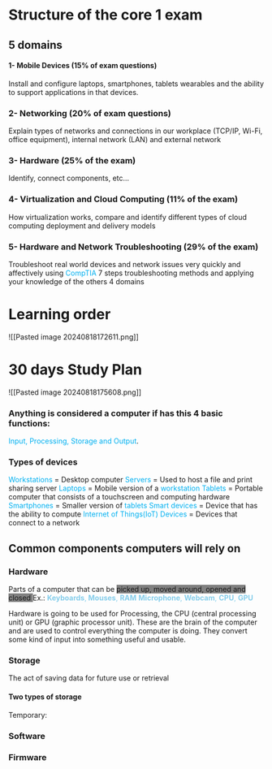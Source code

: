 # Structure of the core 1 exam

## 5 domains

#### 1- Mobile Devices (15% of exam questions)
Install and configure laptops, smartphones, tablets wearables and the ability to support applications in that devices.

### 2- Networking (20% of exam questions)
Explain types of networks and connections in our workplace (TCP/IP, Wi-Fi, office equipment), internal network (LAN) and external network

### 3- Hardware (25% of the exam)
Identify, connect components, etc...

### 4- Virtualization and Cloud Computing (11% of the exam)
How virtualization works, compare and identify different types of cloud computing deployment and delivery models

### 5- Hardware and Network Troubleshooting (29% of the exam)
Troubleshoot real world devices and network issues very quickly and affectively using <span style="color:rgb(0, 176, 240)">CompTIA</span> 7 steps troubleshooting methods and applying your knowledge of the others 4 domains


# Learning order
![[Pasted image 20240818172611.png]]

# 30 days Study Plan
![[Pasted image 20240818175608.png]]

### Anything is considered a computer if has this 4 basic functions:
<span style="color:rgb(0, 176, 240)">Input, Processing, Storage and Output</span>.

### Types of devices
<span style="color:rgb(0, 176, 240)">Workstations</span> = Desktop computer
<span style="color:rgb(0, 176, 240)">Servers</span> = Used to host a file and print sharing server
<span style="color:rgb(0, 176, 240)">Laptops</span> = Mobile version of a <span style="color:rgb(0, 176, 240)">workstation</span> 
<span style="color:rgb(0, 176, 240)">Tablets</span> = Portable computer that consists of a touchscreen and computing hardware
<span style="color:rgb(0, 176, 240)">Smartphones</span> = Smaller version of <span style="color:rgb(0, 176, 240)">tablets</span> 
<span style="color:rgb(0, 176, 240)">Smart devices</span> = Device that has the ability to compute
<span style="color:rgb(0, 176, 240)">Internet of Things(IoT) Devices</span> = Devices that connect to a network

## Common components computers will rely on

### Hardware
Parts of a computer that  can be <span style="background-color: grey;">picked up, moved around, opened and closed </span>
Ex.: <span style="color:rgb(135, 206, 235)"><strong>Keyboards</strong>,<strong> Mouses</strong>, <strong>RAM</strong> <strong> Microphone</strong>, <strong> Webcam</strong>, <strong> CPU</strong>, <strong> GPU</strong></span>

Hardware is going to be used for Processing, the CPU (central processing unit) or GPU (graphic processor unit). These are the brain of the computer and are used to control everything the computer is doing. They convert some kind of input into something useful and usable.

### Storage
The act of saving data for future use or retrieval 
#### Two types of storage
Temporary: 
### Software

### Firmware
